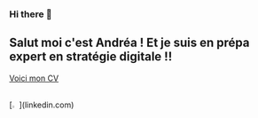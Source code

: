 ### Hi there 👋
<h2> Salut moi c'est Andréa ! Et je suis en prépa expert en stratégie digitale !! </h2>

[Voici mon CV](https://github.com/andreamechin1/andreamechin1/blob/main/CV_Andrea_Mechin.pdf)

<br>
[<img width="2.5%" src="flaticon.com/svg/static/icons/svg/174/174857.svg" />](linkedin.com)

<!--
**andreamechin1/andreamechin1** is a ✨ _special_ ✨ repository because its `README.md` (this file) appears on your GitHub profile.

Here are some ideas to get you started:

- 🔭 I’m currently working on ...
- 🌱 I’m currently learning ...
- 👯 I’m looking to collaborate on ...
- 🤔 I’m looking for help with ...
- 💬 Ask me about ...
- 📫 How to reach me: ...
- 😄 Pronouns: ...
- ⚡ Fun fact: ...
-->
